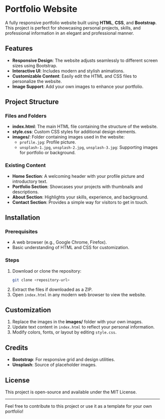 # Portfolio Website

A fully responsive portfolio website built using **HTML**, **CSS**, and **Bootstrap**. This project is perfect for showcasing personal projects, skills, and professional information in an elegant and professional manner.

## Features
- **Responsive Design**: The website adjusts seamlessly to different screen sizes using Bootstrap.
- **Interactive UI**: Includes modern and stylish animations.
- **Customizable Content**: Easily edit the HTML and CSS files to personalize the website.
- **Image Support**: Add your own images to enhance your portfolio.

## Project Structure

### Files and Folders
- **index.html**: The main HTML file containing the structure of the website.
- **style.css**: Custom CSS styles for additional design elements.
- **images/**: Folder containing images used in the website:
  - `profile.jpg`: Profile picture.
  - `unsplash-1.jpg`, `unsplash-2.jpg`, `unsplash-3.jpg`: Supporting images for portfolio or background.

### Existing Content
- **Home Section**: A welcoming header with your profile picture and introductory text.
- **Portfolio Section**: Showcases your projects with thumbnails and descriptions.
- **About Section**: Highlights your skills, experience, and background.
- **Contact Section**: Provides a simple way for visitors to get in touch.

## Installation

### Prerequisites
- A web browser (e.g., Google Chrome, Firefox).
- Basic understanding of HTML and CSS for customization.

### Steps
1. Download or clone the repository:
   ```bash
   git clone <repository-url>
   ```
2. Extract the files if downloaded as a ZIP.
3. Open `index.html` in any modern web browser to view the website.

## Customization
1. Replace the images in the **images/** folder with your own images.
2. Update text content in `index.html` to reflect your personal information.
3. Modify colors, fonts, or layout by editing `style.css`.


## Credits
- **Bootstrap**: For responsive grid and design utilities.
- **Unsplash**: Source of placeholder images.

## License
This project is open-source and available under the MIT License.

---

Feel free to contribute to this project or use it as a template for your own portfolio!
